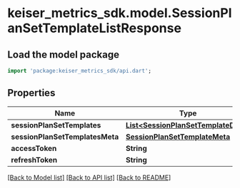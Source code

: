 # keiser_metrics_sdk.model.SessionPlanSetTemplateListResponse

## Load the model package
```dart
import 'package:keiser_metrics_sdk/api.dart';
```

## Properties
Name | Type | Description | Notes
------------ | ------------- | ------------- | -------------
**sessionPlanSetTemplates** | [**List&lt;SessionPlanSetTemplateData&gt;**](SessionPlanSetTemplateData.md) |  | 
**sessionPlanSetTemplatesMeta** | [**SessionPlanSetTemplateMeta**](SessionPlanSetTemplateMeta.md) |  | 
**accessToken** | **String** |  | [optional] 
**refreshToken** | **String** |  | [optional] 

[[Back to Model list]](../README.md#documentation-for-models) [[Back to API list]](../README.md#documentation-for-api-endpoints) [[Back to README]](../README.md)


